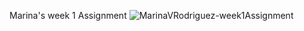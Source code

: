 Marina's week 1 Assignment
![MarinaVRodriguez-week1Assignment](https://github.com/MarinaVRodriguez/week1Assignment/assignment/Assignment4.png)
